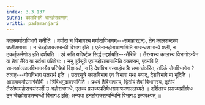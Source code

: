 ```yaml
---
index: 3.3.137
sutra: कालविभागे चानहोरात्राणाम्
vritti: padamanjari
---
```


 कालमर्यादाविभागे सतीति । मर्यादा च विभागश्च मर्यादाविभागम्---समाहारद्वन्द्वः, तेन कालशब्दस्य षष्टीसमासः । न चेदहोरात्रसम्बन्धी विभाग इति । एतेनानहोरात्राणामिति सम्बन्धसामान्ये षष्ठी, न ठ्कर्तृकर्मणोःऽ इति दर्शयति । एवं सति यदिष्ट्ंअ सिद्धं तद्दर्शयति---तैरिति । तैरन्यस्य कालस्य विभागोऽन्येन वा तेषां तैरेव वा सर्वथा प्रतिषेधः । ननु पूर्वसूत्रे एवानहोरात्राणामिति वक्तव्यम्, एवमपि हि सामर्थ्यात्कालविभागस्यैव प्रतिषेधो विज्ञायते, न हि देशविभागस्याहोरात्रैः सम्बन्धोऽस्ति, तत्किं योगविभागेन ? तत्राह---योगविभाग उतरार्थ इति । उतरसूत्रे कालविभाग एव विभाषा यथा स्याद्, देशविभागे मा भूदिति । आग्रहायणीउमार्गशीर्षी । त्रिविधमुदाहरणमिति । प्रथमं तैविभागस्य, द्वितीयं तेषां विभागस्य, तृतीयं तैस्तेषामहोरात्रसंस्पर्शे उ अहोरात्रगन्धे, एतच्च प्रसज्यप्रतिषेधसमाश्रयणाल्लभ्यते । दर्शितश्च प्रसज्यप्रतिषेधः ठ्न चेदहोरात्रसम्बन्धी विभागःऽ इति; अन्यथा ठनहोरात्रसम्बन्धिनि विभागःऽ इत्यवक्ष्यत् ॥